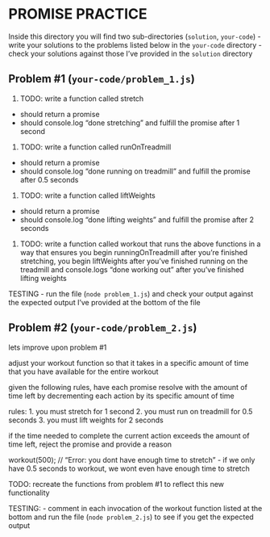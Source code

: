 PROMISE PRACTICE
================

Inside this directory you will find two sub-directories (`solution`, `your-code`) - write your solutions to the problems listed below in the `your-code` directory - check your solutions against those I’ve provided in the `solution` directory

Problem \#1 (`your-code/problem_1.js`)
--------------------------------------

1.  TODO: write a function called stretch

-   should return a promise
-   should console.log “done stretching” and fulfill the promise after 1 second

1.  TODO: write a function called runOnTreadmill

-   should return a promise
-   should console.log “done running on treadmill” and fulfill the promise after 0.5 seconds

1.  TODO: write a function called liftWeights

-   should return a promise
-   should console.log “done lifting weights” and fulfill the promise after 2 seconds

1.  TODO: write a function called workout that runs the above functions in a way that ensures you begin runningOnTreadmill after you’re finished stretching, you begin liftWeights after you’ve finished running on the treadmill and console.logs “done working out” after you’ve finished lifting weights

TESTING - run the file (`node problem_1.js`) and check your output against the expected output I’ve provided at the bottom of the file

Problem \#2 (`your-code/problem_2.js`)
--------------------------------------

lets improve upon problem \#1

adjust your workout function so that it takes in a specific amount of time that you have available for the entire workout

given the following rules, have each promise resolve with the amount of time left by decrementing each action by its specific amount of time

rules: 1. you must stretch for 1 second 2. you must run on treadmill for 0.5 seconds 3. you must lift weights for 2 seconds

if the time needed to complete the current action exceeds the amount of time left, reject the promise and provide a reason

workout(500); // “Error: you dont have enough time to stretch” - if we only have 0.5 seconds to workout, we wont even have enough time to stretch

TODO: recreate the functions from problem \#1 to reflect this new functionality

TESTING: - comment in each invocation of the workout function listed at the bottom and run the file (`node problem_2.js`) to see if you get the expected output
